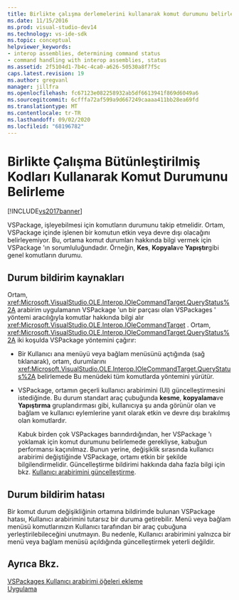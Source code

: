 ```yaml
---
title: Birlikte çalışma derlemelerini kullanarak komut durumunu belirleme | Microsoft Docs
ms.date: 11/15/2016
ms.prod: visual-studio-dev14
ms.technology: vs-ide-sdk
ms.topic: conceptual
helpviewer_keywords:
- interop assemblies, determining command status
- command handling with interop assemblies, status
ms.assetid: 2f5104d1-7b4c-4ca0-a626-50530a8f7f5c
caps.latest.revision: 19
ms.author: gregvanl
manager: jillfra
ms.openlocfilehash: fc67123e082258932ab5df6613941f869d6049a6
ms.sourcegitcommit: 6cfffa72af599a9d667249caaaa411bb28ea69fd
ms.translationtype: MT
ms.contentlocale: tr-TR
ms.lasthandoff: 09/02/2020
ms.locfileid: "68196782"
---
```

# <a name="determining-command-status-by-using-interop-assemblies"></a>Birlikte Çalışma Bütünleştirilmiş Kodları Kullanarak Komut Durumunu Belirleme
[!INCLUDE[vs2017banner](../../includes/vs2017banner.md)]

VSPackage, işleyebilmesi için komutların durumunu takip etmelidir. Ortam, VSPackage içinde işlenen bir komutun etkin veya devre dışı olacağını belirleyemiyor. Bu, ortama komut durumları hakkında bilgi vermek için VSPackage 'ın sorumluluğundadır. Örneğin, **Kes**, **Kopyala**ve **Yapıştır**gibi genel komutların durumu.  
  
## <a name="status-notification-sources"></a>Durum bildirim kaynakları  
 Ortam, <xref:Microsoft.VisualStudio.OLE.Interop.IOleCommandTarget.QueryStatus%2A> arabirim uygulamanın VSPackage 'un bir parçası olan VSPackages ' yöntemi aracılığıyla komutlar hakkında bilgi alır <xref:Microsoft.VisualStudio.OLE.Interop.IOleCommandTarget> . Ortam, <xref:Microsoft.VisualStudio.OLE.Interop.IOleCommandTarget.QueryStatus%2A> iki koşulda VSPackage yöntemini çağırır:  
  
- Bir Kullanıcı ana menüyü veya bağlam menüsünü açtığında (sağ tıklanarak), ortam, durumlarını <xref:Microsoft.VisualStudio.OLE.Interop.IOleCommandTarget.QueryStatus%2A> belirlemede Bu menüdeki tüm komutlarda yöntemini yürütür.  
  
- VSPackage, ortamın geçerli kullanıcı arabirimini (UI) güncelleştirmesini istediğinde. Bu durum standart araç çubuğunda **kesme**, **kopyalama**ve **Yapıştırma** gruplandırması gibi, kullanıcıya şu anda görünür olan ve bağlam ve kullanıcı eylemlerine yanıt olarak etkin ve devre dışı bırakılmış olan komutlardır.  
  
  Kabuk birden çok VSPackages barındırdığından, her VSPackage 'ı yoklamak için komut durumunu belirlemede gerekliyse, kabuğun performansı kaçınılmaz. Bunun yerine, değişiklik sırasında kullanıcı arabirimi değiştiğinde VSPackage, ortamı etkin bir şekilde bilgilendirmelidir. Güncelleştirme bildirimi hakkında daha fazla bilgi için bkz. [Kullanıcı arabirimini güncelleştirme](../../extensibility/updating-the-user-interface.md).  
  
## <a name="status-notification-failure"></a>Durum bildirim hatası  
 Bir komut durum değişikliğinin ortamına bildirimde bulunan VSPackage hatası, Kullanıcı arabirimini tutarsız bir duruma getirebilir. Menü veya bağlam menüsü komutlarınızın Kullanıcı tarafından bir araç çubuğuna yerleştirilebileceğini unutmayın. Bu nedenle, Kullanıcı arabirimini yalnızca bir menü veya bağlam menüsü açıldığında güncelleştirmek yeterli değildir.  
  
## <a name="see-also"></a>Ayrıca Bkz.  
 [VSPackages Kullanıcı arabirimi öğeleri ekleme](../../extensibility/internals/how-vspackages-add-user-interface-elements.md)   
 [Uygulama](../../extensibility/internals/command-implementation.md)
